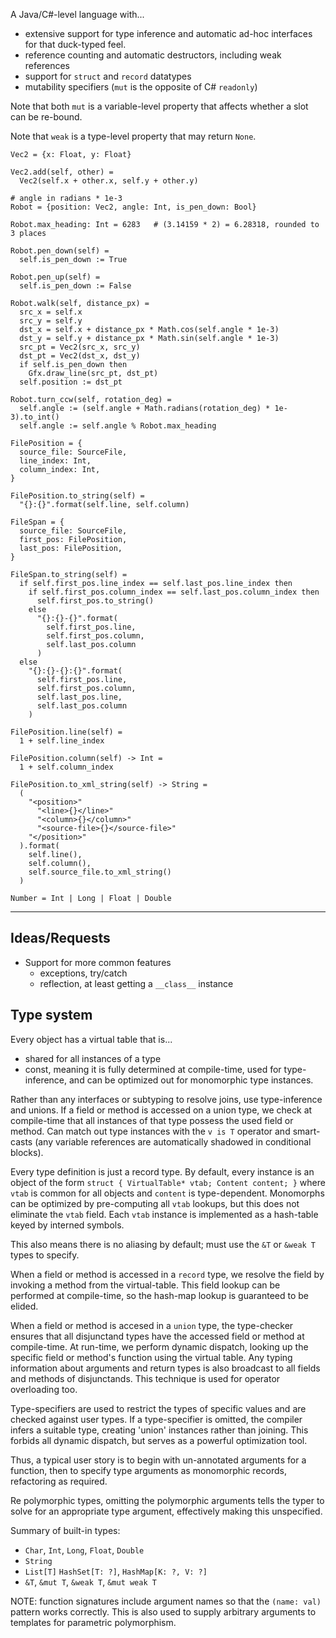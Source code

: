 A Java/C#-level language with... 
- extensive support for type inference and automatic ad-hoc interfaces for that 
  duck-typed feel.
- reference counting and automatic destructors, including weak references
- support for `struct` and `record` datatypes
- mutability specifiers (`mut` is the opposite of C# `readonly`)

Note that both `mut` is a variable-level property that affects whether a slot 
can be re-bound.

Note that `weak` is a type-level property that may return `None`.

```
Vec2 = {x: Float, y: Float}

Vec2.add(self, other) =
  Vec2(self.x + other.x, self.y + other.y)

# angle in radians * 1e-3
Robot = {position: Vec2, angle: Int, is_pen_down: Bool}

Robot.max_heading: Int = 6283   # (3.14159 * 2) = 6.28318, rounded to 3 places

Robot.pen_down(self) =
  self.is_pen_down := True

Robot.pen_up(self) =
  self.is_pen_down := False

Robot.walk(self, distance_px) =
  src_x = self.x
  src_y = self.y
  dst_x = self.x + distance_px * Math.cos(self.angle * 1e-3)
  dst_y = self.y + distance_px * Math.sin(self.angle * 1e-3)
  src_pt = Vec2(src_x, src_y)
  dst_pt = Vec2(dst_x, dst_y)
  if self.is_pen_down then
    Gfx.draw_line(src_pt, dst_pt)
  self.position := dst_pt

Robot.turn_ccw(self, rotation_deg) =
  self.angle := (self.angle + Math.radians(rotation_deg) * 1e-3).to_int()
  self.angle := self.angle % Robot.max_heading
```

```
FilePosition = {
  source_file: SourceFile,
  line_index: Int,
  column_index: Int,
}

FilePosition.to_string(self) =
  "{}:{}".format(self.line, self.column)

FileSpan = {
  source_file: SourceFile,
  first_pos: FilePosition,
  last_pos: FilePosition,
}
  
FileSpan.to_string(self) =
  if self.first_pos.line_index == self.last_pos.line_index then
    if self.first_pos.column_index == self.last_pos.column_index then
      self.first_pos.to_string()
    else
      "{}:{}-{}".format(
        self.first_pos.line,
        self.first_pos.column,
        self.last_pos.column
      )
  else
    "{}:{}-{}:{}".format(
      self.first_pos.line,
      self.first_pos.column,
      self.last_pos.line,
      self.last_pos.column
    )

FilePosition.line(self) =
  1 + self.line_index
  
FilePosition.column(self) -> Int =
  1 + self.column_index
  
FilePosition.to_xml_string(self) -> String =
  (
    "<position>"
      "<line>{}</line>"
      "<column>{}</column>"
      "<source-file>{}</source-file>"
    "</position>"
  ).format(
    self.line(),
    self.column(),
    self.source_file.to_xml_string()
  )
```

```
Number = Int | Long | Float | Double
```

---

## Ideas/Requests

- Support for more common features
  - exceptions, try/catch
  - reflection, at least getting a `__class__` instance

## Type system

Every object has a virtual table that is...
- shared for all instances of a type
- const, meaning it is fully determined at compile-time, used for type-
  inference, and can be optimized out for monomorphic type instances.

Rather than any interfaces or subtyping to resolve joins, use type-inference and
unions. If a field or method is accessed on a union type, we check at 
compile-time that all instances of that type possess the used field or method.
Can match out type instances with the `v is T` operator and smart-casts 
(any variable references are automatically shadowed in conditional blocks).

Every type definition is just a record type. By default, every instance is an
object of the form `struct { VirtualTable* vtab; Content content; }` where 
`vtab` is common for all objects and `content` is type-dependent. 
Monomorphs can be optimized by pre-computing all `vtab` lookups, but this does 
not eliminate the `vtab` field. Each `vtab` instance is implemented as a 
hash-table keyed by interned symbols.

This also means there is no aliasing by default; must use the `&T` or `&weak T`
types to specify.

When a field or method is accessed in a `record` type, we resolve the field by
invoking a method from the virtual-table. This field lookup can be performed at
compile-time, so the hash-map lookup is guaranteed to be elided.

When a field or method is accesed in a `union` type, the type-checker ensures 
that all disjunctand types have the accessed field or method at compile-time.
At run-time, we perform dynamic dispatch, looking up the specific field or 
method's function using the virtual table. Any typing information about 
arguments and return types is also broadcast to all fields and methods of 
disjunctands. This technique is used for operator overloading too.

Type-specifiers are used to restrict the types of specific values and are 
checked against user types. If a type-specifier is omitted, the compiler infers
a suitable type, creating 'union' instances rather than joining. This forbids
all dynamic dispatch, but serves as a powerful optimization tool.

Thus, a typical user story is to begin with un-annotated arguments for a 
function, then to specify type arguments as monomorphic records, refactoring as
required.

Re polymorphic types, omitting the polymorphic arguments tells the typer to 
solve for an appropriate type argument, effectively making this unspecified.

Summary of built-in types:
- `Char`, `Int`, `Long`, `Float`, `Double`
- `String`
- `List[T]` `HashSet[T: ?]`, `HashMap[K: ?, V: ?]`
- `&T`, `&mut T`, `&weak T`, `&mut weak T`

NOTE: function signatures include argument names so that the `(name: val)` 
pattern works correctly. This is also used to supply arbitrary arguments to
templates for parametric polymorphism.
